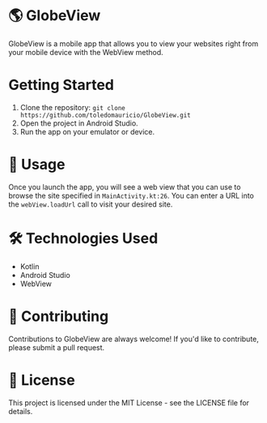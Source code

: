 # 🌎 GlobeView
GlobeView is a mobile app that allows you to view your websites right from your mobile device with the WebView method.

# Getting Started
1. Clone the repository: 
`git clone https://github.com/toledomauricio/GlobeView.git`
2. Open the project in Android Studio.
3. Run the app on your emulator or device.

# 📝 Usage
Once you launch the app, you will see a web view that you can use to browse the site specified in `MainActivity.kt:26`. You can enter a URL into the `webView.loadUrl` call to visit your desired site.

# 🛠️ Technologies Used
- Kotlin
- Android Studio
- WebView

# 🤝 Contributing
Contributions to GlobeView are always welcome! If you'd like to contribute, please submit a pull request.

# 📄 License
This project is licensed under the MIT License - see the LICENSE file for details.
